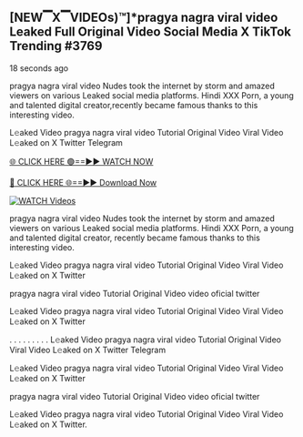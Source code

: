 ## [NEW▔X▔VIDEOs)™]*pragya nagra viral video Leaked Full Original Video Social Media X TikTok Trending #3769

18 seconds ago

pragya nagra viral video Nudes took the internet by storm and amazed viewers on various Leaked social media platforms. Hindi XXX Porn, a young and talented digital creator,recently became famous thanks to this interesting video.

L𝚎aked Video pragya nagra viral video Tutorial Original Video Viral Video L𝚎aked on X Twitter Telegram

[🌐 CLICK HERE 🟢==►► WATCH NOW](https://dekho-ki-hoy-07-2k25.blogspot.com/2025/01/viral-tv.html)

[🔴 CLICK HERE 🌐==►► Download Now](https://dekho-ki-hoy-07-2k25.blogspot.com/2025/01/viral-tv.html)

[![WATCH Videos](https://i.imgur.com/KtWmlQT.gif)](https://dekho-ki-hoy-07-2k25.blogspot.com/2025/01/viral-tv.html)

pragya nagra viral video Nudes took the internet by storm and amazed viewers on various Leaked social media platforms. Hindi XXX Porn, a young and talented digital creator, recently became famous thanks to this interesting video.

L𝚎aked Video pragya nagra viral video Tutorial Original Video Viral Video L𝚎aked on X Twitter

pragya nagra viral video Tutorial Original Video video oficial twitter

L𝚎aked Video pragya nagra viral video Tutorial Original Video Viral Video L𝚎aked on X Twitter

. . . . . . . . . L𝚎aked Video pragya nagra viral video Tutorial Original Video Viral Video L𝚎aked on X Twitter Telegram

L𝚎aked Video pragya nagra viral video Tutorial Original Video Viral Video L𝚎aked on X Twitter

pragya nagra viral video Tutorial Original Video video oficial twitter

L𝚎aked Video pragya nagra viral video Tutorial Original Video Viral Video L𝚎aked on X Twitter.